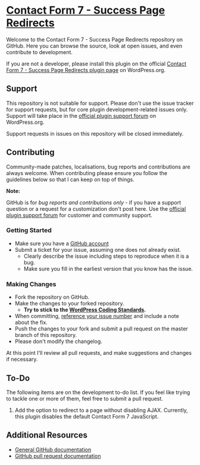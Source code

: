 # [Contact Form 7 - Success Page Redirects](https://wordpress.org/plugins/contact-form-7-success-page-redirects/)

Welcome to the Contact Form 7 - Success Page Redirects repository on GitHub. Here you can browse the source, look at open issues, and even contribute to development.

If you are not a developer, please install this plugin on the official [Contact Form 7 - Success Page Redirects plugin page](https://wordpress.org/plugins/contact-form-7-success-page-redirects/) on WordPress.org.

## Support

This repository is not suitable for support. Please don't use the issue tracker for support requests, but for core plugin development-related issues only. Support will take place in the [official plugin support forum](https://wordpress.org/support/plugin/contact-form-7-success-page-redirects/) on WordPress.org.

Support requests in issues on this repository will be closed immediately.

## Contributing

Community-made patches, localisations, bug reports and contributions are always welcome. When contributing please ensure you follow the guidelines below so that I can keep on top of things.

**Note:**

GitHub is for *bug reports and contributions only* - if you have a support question or a request for a customization don't post here. Use the [official plugin support forum](https://wordpress.org/support/plugin/contact-form-7-success-page-redirects/) for customer and community support.

### Getting Started

* Make sure you have a [GitHub account](https://github.com/signup/free)
* Submit a ticket for your issue, assuming one does not already exist.
  * Clearly describe the issue including steps to reproduce when it is a bug.
  * Make sure you fill in the earliest version that you know has the issue.

### Making Changes

* Fork the repository on GitHub.
* Make the changes to your forked repository.
  * **Try to stick to the [WordPress Coding Standards](http://make.wordpress.org/core/handbook/coding-standards/php/).**
* When committing, [reference your issue number](https://help.github.com/articles/closing-issues-via-commit-messages/) and include a note about the fix.
* Push the changes to your fork and submit a pull request on the master branch of this repository.
* Please don't modify the changelog.

At this point I'll review all pull requests, and make suggestions and changes if necessary.

## To-Do

The following items are on the development to-do list. If you feel like trying to tackle one or more of them, feel free to submit a pull request.

1. Add the option to redirect to a page without disabling AJAX. Currently, this plugin disables the default Contact Form 7 JavaScript.

## Additional Resources

* [General GitHub documentation](http://help.github.com/)
* [GitHub pull request documentation](http://help.github.com/send-pull-requests/)
